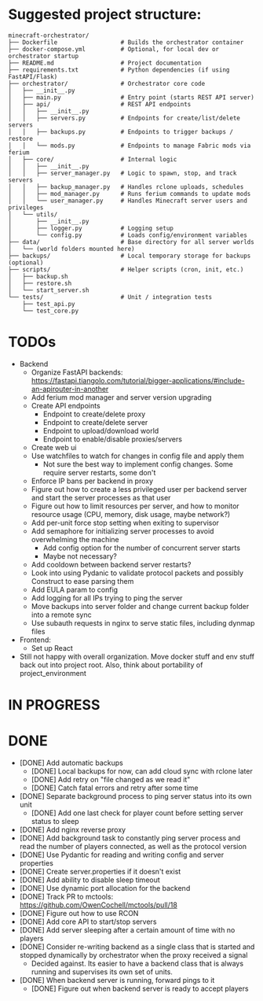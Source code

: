 # Suggested project structure:
```
minecraft-orchestrator/
├── Dockerfile                  # Builds the orchestrator container
├── docker-compose.yml          # Optional, for local dev or orchestrator startup
├── README.md                   # Project documentation
├── requirements.txt            # Python dependencies (if using FastAPI/Flask)
├── orchestrator/               # Orchestrator core code
│   ├── __init__.py
│   ├── main.py                 # Entry point (starts REST API server)
│   ├── api/                    # REST API endpoints
│   │   ├── __init__.py
│   │   ├── servers.py          # Endpoints for create/list/delete servers
│   │   ├── backups.py          # Endpoints to trigger backups / restore
│   │   └── mods.py             # Endpoints to manage Fabric mods via ferium
│   ├── core/                   # Internal logic
│   │   ├── __init__.py
│   │   ├── server_manager.py   # Logic to spawn, stop, and track servers
│   │   ├── backup_manager.py   # Handles rclone uploads, schedules
│   │   ├── mod_manager.py      # Runs ferium commands to update mods
│   │   └── user_manager.py     # Handles Minecraft server users and privileges
│   └── utils/
│       ├── __init__.py
│       ├── logger.py           # Logging setup
│       └── config.py           # Loads config/environment variables
├── data/                       # Base directory for all server worlds
│   └── (world folders mounted here)
├── backups/                    # Local temporary storage for backups (optional)
├── scripts/                    # Helper scripts (cron, init, etc.)
│   ├── backup.sh
│   ├── restore.sh
│   └── start_server.sh
└── tests/                      # Unit / integration tests
    ├── test_api.py
    └── test_core.py
```

# TODOs
- Backend
    - Organize FastAPI backends: https://fastapi.tiangolo.com/tutorial/bigger-applications/#include-an-apirouter-in-another
    - Add ferium mod manager and server version upgrading
    - Create API endpoints
        - Endpoint to create/delete proxy
        - Endpoint to create/delete server
        - Endpoint to upload/download world
        - Endpoint to enable/disable proxies/servers
    - Create web ui
    - Use watchfiles to watch for changes in config file and apply them
        - Not sure the best way to implement config changes. Some require server restarts, some don't
    - Enforce IP bans per backend in proxy
    - Figure out how to create a less privileged user per backend server and start the server processes as that user
    - Figure out how to limit resources per server, and how to monitor resource usage (CPU, memory, disk usage, maybe network?)
    - Add per-unit force stop setting when exiting to supervisor
    - Add semaphore for initializing server processes to avoid overwhelming the machine
        - Add config option for the number of concurrent server starts
        - Maybe not necessary?
    - Add cooldown between backend server restarts?
    - Look into using Pydanic to validate protocol packets and possibly Construct to ease parsing them
    - Add EULA param to config
    - Add logging for all IPs trying to ping the server
    - Move backups into server folder and change current backup folder into a remote sync
    - Use subauth requests in nginx to serve static files, including dynmap files
- Frontend:
    - Set up React
- Still not happy with overall organization. Move docker stuff and env stuff back out into project root. Also, think about portability of project_environment

# IN PROGRESS

# DONE
- [DONE] Add automatic backups
    - [DONE] Local backups for now, can add cloud sync with rclone later
    - [DONE] Add retry on "file changed as we read it"
    - [DONE] Catch fatal errors and retry after some time
- [DONE] Separate background process to ping server status into its own unit
    - [DONE] Add one last check for player count before setting server status to sleep
- [DONE] Add nginx reverse proxy
- [DONE] Add background task to constantly ping server process and read the number of players connected, as well as the protocol version
- [DONE] Use Pydantic for reading and writing config and server properties
- [DONE] Create server.properties if it doesn't exist
- [DONE] Add ability to disable sleep timeout
- [DONE] Use dynamic port allocation for the backend
- [DONE] Track PR to mctools: https://github.com/OwenCochell/mctools/pull/18
- [DONE] Figure out how to use RCON
- [DONE] Add core API to start/stop servers
- [DONE] Add server sleeping after a certain amount of time with no players
- [DONE] Consider re-writing backend as a single class that is started and stopped dynamically by orchestrator when the proxy received a signal
    - Decided against. Its easier to have a backend class that is always running and supervises its own set of units.
- [DONE] When backend server is running, forward pings to it
    - [DONE] Figure out when backend server is ready to accept players
